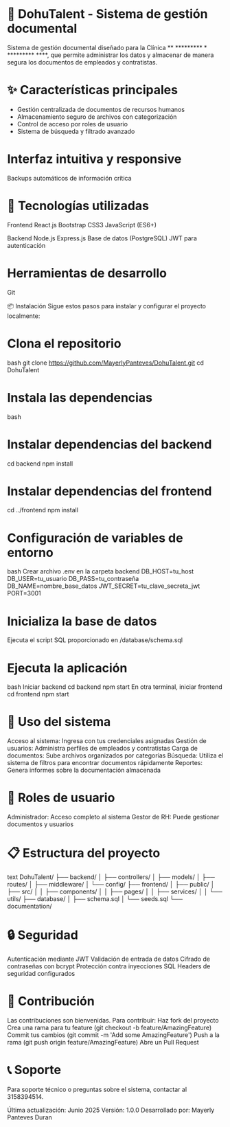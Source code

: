 # 📁 DohuTalent - Sistema de gestión documental

Sistema de gestión documental diseñado para la Clínica  ** ********* * ********* ****, que permite administrar los datos y almacenar de manera segura los documentos de empleados y contratistas.

# ✨ Características principales
- Gestión centralizada de documentos de recursos humanos
- Almacenamiento seguro de archivos con categorización
- Control de acceso por roles de usuario
- Sistema de búsqueda y filtrado avanzado

# Interfaz intuitiva y responsive

Backups automáticos de información crítica

# 🚀 Tecnologías utilizadas
Frontend
React.js
Bootstrap
CSS3
JavaScript (ES6+)

Backend
Node.js
Express.js
Base de datos (PostgreSQL)
JWT para autenticación

# Herramientas de desarrollo
Git

📦 Instalación
Sigue estos pasos para instalar y configurar el proyecto localmente:

# Clona el repositorio
bash
git clone https://github.com/MayerlyPanteves/DohuTalent.git
cd DohuTalent

# Instala las dependencias
bash
# Instalar dependencias del backend
cd backend
npm install
# Instalar dependencias del frontend
cd ../frontend
npm install

# Configuración de variables de entorno
bash
Crear archivo .env en la carpeta backend
DB_HOST=tu_host
DB_USER=tu_usuario
DB_PASS=tu_contraseña
DB_NAME=nombre_base_datos
JWT_SECRET=tu_clave_secreta_jwt
PORT=3001

# Inicializa la base de datos
Ejecuta el script SQL proporcionado en /database/schema.sql

# Ejecuta la aplicación
bash
Iniciar backend
cd backend
npm start
En otra terminal, iniciar frontend
cd frontend
npm start

# 🎯 Uso del sistema
Acceso al sistema: Ingresa con tus credenciales asignadas
Gestión de usuarios: Administra perfiles de empleados y contratistas
Carga de documentos: Sube archivos organizados por categorías
Búsqueda: Utiliza el sistema de filtros para encontrar documentos rápidamente
Reportes: Genera informes sobre la documentación almacenada

# 👥 Roles de usuario
Administrador: Acceso completo al sistema
Gestor de RH: Puede gestionar documentos y usuarios

# 📋 Estructura del proyecto

text
DohuTalent/
├── backend/
│   ├── controllers/
│   ├── models/
│   ├── routes/
│   ├── middleware/
│   └── config/
├── frontend/
│   ├── public/
│   ├── src/
│   │   ├── components/
│   │   ├── pages/
│   │   ├── services/
│   │   └── utils/
├── database/
│   ├── schema.sql
│   └── seeds.sql
└── documentation/

# 🔒 Seguridad
Autenticación mediante JWT
Validación de entrada de datos
Cifrado de contraseñas con bcrypt
Protección contra inyecciones SQL
Headers de seguridad configurados

# 🤝 Contribución
Las contribuciones son bienvenidas. Para contribuir:
Haz fork del proyecto
Crea una rama para tu feature (git checkout -b feature/AmazingFeature)
Commit tus cambios (git commit -m 'Add some AmazingFeature')
Push a la rama (git push origin feature/AmazingFeature)
Abre un Pull Request

# 📞 Soporte
Para soporte técnico o preguntas sobre el sistema, contactar al 3158394514.

Última actualización: Junio 2025
Versión: 1.0.0
Desarrollado por: Mayerly Panteves Duran
